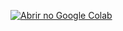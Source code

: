 [![Abrir no Google Colab](https://colab.research.google.com/assets/colab-badge.svg)](https://colab.research.google.com/github/tmelo-uea/cursos/blob/main/CursoAnaliseImagensMedicas.ipynb)
